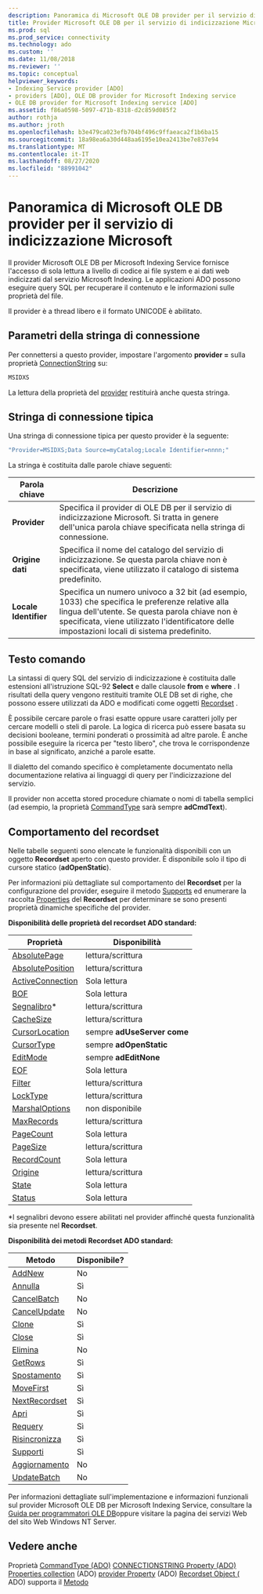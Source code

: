 ```yaml
---
description: Panoramica di Microsoft OLE DB provider per il servizio di indicizzazione Microsoft
title: Provider Microsoft OLE DB per il servizio di indicizzazione Microsoft | Microsoft Docs
ms.prod: sql
ms.prod_service: connectivity
ms.technology: ado
ms.custom: ''
ms.date: 11/08/2018
ms.reviewer: ''
ms.topic: conceptual
helpviewer_keywords:
- Indexing Service provider [ADO]
- providers [ADO], OLE DB provider for Microsoft Indexing service
- OLE DB provider for Microsoft Indexing service [ADO]
ms.assetid: f86a0598-5097-471b-8318-d2c859d085f2
author: rothja
ms.author: jroth
ms.openlocfilehash: b3e479ca023efb704bf496c9ffaeaca2f1b6ba15
ms.sourcegitcommit: 18a98ea6a30d448aa6195e10ea2413be7e837e94
ms.translationtype: MT
ms.contentlocale: it-IT
ms.lasthandoff: 08/27/2020
ms.locfileid: "88991042"
---
```

# <a name="microsoft-ole-db-provider-for-microsoft-indexing-service-overview"></a>Panoramica di Microsoft OLE DB provider per il servizio di indicizzazione Microsoft
Il provider Microsoft OLE DB per Microsoft Indexing Service fornisce l'accesso di sola lettura a livello di codice ai file system e ai dati web indicizzati dal servizio Microsoft Indexing. Le applicazioni ADO possono eseguire query SQL per recuperare il contenuto e le informazioni sulle proprietà del file.

 Il provider è a thread libero e il formato UNICODE è abilitato.

## <a name="connection-string-parameters"></a>Parametri della stringa di connessione
 Per connettersi a questo provider, impostare l'argomento **provider =** sulla proprietà [ConnectionString](../../reference/ado-api/connectionstring-property-ado.md) su:

```vb
MSIDXS
```

 La lettura della proprietà del [provider](../../reference/ado-api/provider-property-ado.md) restituirà anche questa stringa.

## <a name="typical-connection-string"></a>Stringa di connessione tipica
 Una stringa di connessione tipica per questo provider è la seguente:

```vb
"Provider=MSIDXS;Data Source=myCatalog;Locale Identifier=nnnn;"
```

 La stringa è costituita dalle parole chiave seguenti:

|Parola chiave|Descrizione|
|-------------|-----------------|
|**Provider**|Specifica il provider di OLE DB per il servizio di indicizzazione Microsoft. Si tratta in genere dell'unica parola chiave specificata nella stringa di connessione.|
|**Origine dati**|Specifica il nome del catalogo del servizio di indicizzazione. Se questa parola chiave non è specificata, viene utilizzato il catalogo di sistema predefinito.|
|**Locale Identifier**|Specifica un numero univoco a 32 bit (ad esempio, 1033) che specifica le preferenze relative alla lingua dell'utente. Se questa parola chiave non è specificata, viene utilizzato l'identificatore delle impostazioni locali di sistema predefinito.|

## <a name="command-text"></a>Testo comando
 La sintassi di query SQL del servizio di indicizzazione è costituita dalle estensioni all'istruzione SQL-92 **Select** e dalle clausole **from** e **where** . I risultati della query vengono restituiti tramite OLE DB set di righe, che possono essere utilizzati da ADO e modificati come oggetti [Recordset](../../reference/ado-api/recordset-object-ado.md) .

 È possibile cercare parole o frasi esatte oppure usare caratteri jolly per cercare modelli o steli di parole. La logica di ricerca può essere basata su decisioni booleane, termini ponderati o prossimità ad altre parole. È anche possibile eseguire la ricerca per "testo libero", che trova le corrispondenze in base al significato, anziché a parole esatte.

 Il dialetto del comando specifico è completamente documentato nella documentazione relativa ai linguaggi di query per l'indicizzazione del servizio.

 Il provider non accetta stored procedure chiamate o nomi di tabella semplici (ad esempio, la proprietà [CommandType](../../reference/ado-api/commandtype-property-ado.md) sarà sempre **adCmdText**).

## <a name="recordset-behavior"></a>Comportamento del recordset
 Nelle tabelle seguenti sono elencate le funzionalità disponibili con un oggetto **Recordset** aperto con questo provider. È disponibile solo il tipo di cursore statico (**adOpenStatic**).

 Per informazioni più dettagliate sul comportamento del **Recordset** per la configurazione del provider, eseguire il metodo [Supports](../../reference/ado-api/supports-method.md) ed enumerare la raccolta [Properties](../../reference/ado-api/properties-collection-ado.md) del **Recordset** per determinare se sono presenti proprietà dinamiche specifiche del provider.

 **Disponibilità delle proprietà del recordset ADO standard:**

|Proprietà|Disponibilità|
|--------------|------------------|
|[AbsolutePage](../../reference/ado-api/absolutepage-property-ado.md)|lettura/scrittura|
|[AbsolutePosition](../../reference/ado-api/absoluteposition-property-ado.md)|lettura/scrittura|
|[ActiveConnection](../../reference/ado-api/activeconnection-property-ado.md)|Sola lettura|
|[BOF](../../reference/ado-api/bof-eof-properties-ado.md)|Sola lettura|
|[Segnalibro](../../reference/ado-api/bookmark-property-ado.md)*|lettura/scrittura|
|[CacheSize](../../reference/ado-api/cachesize-property-ado.md)|lettura/scrittura|
|[CursorLocation](../../reference/ado-api/cursorlocation-property-ado.md)|sempre **adUseServer come**|
|[CursorType](../../reference/ado-api/cursortype-property-ado.md)|sempre **adOpenStatic**|
|[EditMode](../../reference/ado-api/editmode-property.md)|sempre **adEditNone**|
|[EOF](../../reference/ado-api/bof-eof-properties-ado.md)|Sola lettura|
|[Filter](../../reference/ado-api/filter-property.md)|lettura/scrittura|
|[LockType](../../reference/ado-api/locktype-property-ado.md)|lettura/scrittura|
|[MarshalOptions](../../reference/ado-api/marshaloptions-property-ado.md)|non disponibile|
|[MaxRecords](../../reference/ado-api/maxrecords-property-ado.md)|lettura/scrittura|
|[PageCount](../../reference/ado-api/pagecount-property-ado.md)|Sola lettura|
|[PageSize](../../reference/ado-api/pagesize-property-ado.md)|lettura/scrittura|
|[RecordCount](../../reference/ado-api/recordcount-property-ado.md)|Sola lettura|
|[Origine](../../reference/ado-api/source-property-ado-recordset.md)|lettura/scrittura|
|[State](../../reference/ado-api/state-property-ado.md)|Sola lettura|
|[Status](../../reference/ado-api/status-property-ado-recordset.md)|Sola lettura|

 \*I segnalibri devono essere abilitati nel provider affinché questa funzionalità sia presente nel **Recordset**.

 **Disponibilità dei metodi Recordset ADO standard:**

|Metodo|Disponibile?|
|------------|----------------|
|[AddNew](../../reference/ado-api/addnew-method-ado.md)|No|
|[Annulla](../../reference/ado-api/cancel-method-ado.md)|Sì|
|[CancelBatch](../../reference/ado-api/cancelbatch-method-ado.md)|No|
|[CancelUpdate](../../reference/ado-api/cancelupdate-method-ado.md)|No|
|[Clone](../../reference/ado-api/clone-method-ado.md)|Sì|
|[Close](../../reference/ado-api/close-method-ado.md)|Sì|
|[Elimina](../../reference/ado-api/delete-method-ado-recordset.md)|No|
|[GetRows](../../reference/ado-api/getrows-method-ado.md)|Sì|
|[Spostamento](../../reference/ado-api/move-method-ado.md)|Sì|
|[MoveFirst](../../reference/ado-api/movefirst-movelast-movenext-and-moveprevious-methods-ado.md)|Sì|
|[NextRecordset](../../reference/ado-api/nextrecordset-method-ado.md)|Sì|
|[Apri](../../reference/ado-api/open-method-ado-recordset.md)|Sì|
|[Requery](../../reference/ado-api/requery-method.md)|Sì|
|[Risincronizza](../../reference/ado-api/resync-method.md)|Sì|
|[Supporti](../../reference/ado-api/supports-method.md)|Sì|
|[Aggiornamento](../../reference/ado-api/update-method.md)|No|
|[UpdateBatch](../../reference/ado-api/updatebatch-method.md)|No|

 Per informazioni dettagliate sull'implementazione e informazioni funzionali sul provider Microsoft OLE DB per Microsoft Indexing Service, consultare la [Guida per programmatori OLE DB](/previous-versions/windows/desktop/ms713643(v=vs.85))oppure visitare la pagina dei servizi Web del sito Web Windows NT Server.

## <a name="see-also"></a>Vedere anche
 Proprietà [CommandType (ADO)](../../reference/ado-api/commandtype-property-ado.md) [CONNECTIONSTRING Property (ADO)](../../reference/ado-api/connectionstring-property-ado.md) [Properties collection](../../reference/ado-api/properties-collection-ado.md) (ADO) [provider Property](../../reference/ado-api/provider-property-ado.md) (ADO) [Recordset Object (](../../reference/ado-api/recordset-object-ado.md) ADO) supporta il [Metodo](../../reference/ado-api/supports-method.md)